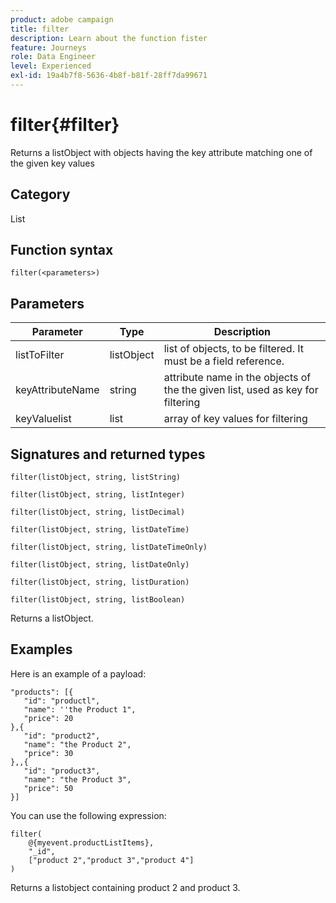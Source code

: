 ```yaml
---
product: adobe campaign
title: filter
description: Learn about the function fister
feature: Journeys
role: Data Engineer
level: Experienced
exl-id: 19a4b7f8-5636-4b8f-b81f-28ff7da99671
---
```

# filter{#filter}

Returns a listObject with objects having the key attribute matching one of the given key values

## Category

List

## Function syntax

`filter(<parameters>)`

## Parameters	

| Parameter | Type             | Description             |
|-----------|------------------|------------------|
| listToFilter | listObject | list of objects, to be filtered. It must be a field reference. |
| keyAttributeName | string | attribute name in the objects of the the given list, used as key for filtering |
| keyValuelist | list | array of key values for filtering |

## Signatures and returned types

`filter(listObject, string, listString)`

`filter(listObject, string, listInteger)`

`filter(listObject, string, listDecimal)`

`filter(listObject, string, listDateTime)`

`filter(listObject, string, listDateTimeOnly)`

`filter(listObject, string, listDateOnly)`

`filter(listObject, string, listDuration)`

`filter(listObject, string, listBoolean)`

Returns a listObject.

## Examples

Here is an example of a payload:

```
"products": [{
   "id": "productl",
   "name": ''the Product 1",
   "price": 20
},{
   "id": "product2",
   "name": "the Product 2",
   "price": 30
},,{
   "id": "product3",
   "name": "the Product 3",
   "price": 50
}]
```

You can use the following expression:

```
filter(
	@{myevent.productListItems},
	"_id",
	["product 2","product 3","product 4"]
)
```

Returns a listobject containing product 2 and product 3. 
